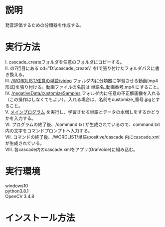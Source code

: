 # 説明
発音評価するための分類器を作成する。<br>

# 実行方法
Ⅰ. cascade_createフォルダを任意のフォルダにコピーする。<br>
Ⅱ.  の7行目にある cd="D:\\cascade_create\\" をⅠで張り付けたフォルダパスに書き換える。<br>
Ⅲ. [/WORDLIST/任意の単語/video](/WORDLIST/ask/video) フォルダ内に分類器に学習させる動画(mp4形式)を張り付ける。動画ファイルの名前は 単語名_動画番号.mp4 にすること。<br>
Ⅳ. [/negativeData/customizeSamples](/negativeData/customizeSamples) フォルダ内に任意の不正解画像を入れる（この操作はしなくてもよい）。入れる場合は、名前をcustomize_番号.jpgとすること。<br>
Ⅴ. [メインプログラム](/data_create.py) を実行し、学習させる単語とデータの水増しをするかどうかを入力する。<br>
Ⅵ. プログラムの終了後、/command.txt が生成されているので、command.txt内の文字をコマンドプロンプトへ入力する。<br>
Ⅶ. コマンドの終了後、/WORDLIST/単語/positive/cascade 内にcascade.xml が生成されている。<br>
Ⅷ. 各cascade内のcascade.xmlをアプリ(OralVoice)に組み込む。<br>

# 実行環境
windows10<br>
python3.8.1<br>
OpenCV 3.4.8

# インストール方法
